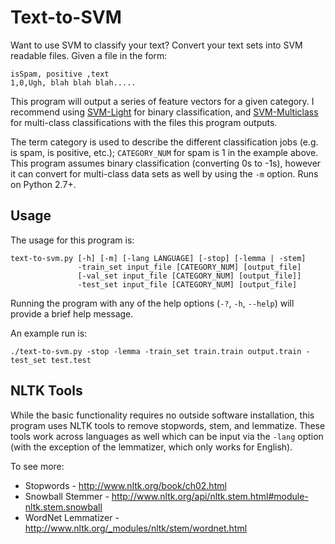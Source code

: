 # Text-to-SVM

Want to use SVM to classify your text? Convert your text sets into SVM readable
files. Given a file in the form:

    isSpam, positive ,text
    1,0,Ugh, blah blah blah.....

This program will output a series of feature vectors for a given category. I
recommend using <a href="http://svmlight.joachims.org/">SVM-Light</a> for
binary classification, and
<a href="http://www.cs.cornell.edu/people/tj/svm_light/svm_multiclass.html">SVM-Multiclass</a>
for multi-class classifications with the files this program outputs.

The term category is used to describe the different classification jobs (e.g.
is spam, is positive, etc.); ``CATEGORY_NUM`` for spam is 1 in the example
above. This program assumes binary classification (converting 0s to -1s),
however it can convert for multi-class data sets as well by using the
``-m`` option. Runs on Python 2.7+.

## Usage

The usage for this program is:

    text-to-svm.py [-h] [-m] [-lang LANGUAGE] [-stop] [-lemma | -stem]
                   -train_set input_file [CATEGORY_NUM] [output_file]
                   [-val_set input_file [CATEGORY_NUM] [output_file]]
                   -test_set input_file [CATEGORY_NUM] [output_file]

Running the program with any of the help options (``-?``, ``-h``, ``--help``)
will provide a brief help message.

An example run is:

    ./text-to-svm.py -stop -lemma -train_set train.train output.train -test_set test.test

## NLTK Tools

While the basic functionality requires no outside software installation, this
program uses NLTK tools to remove stopwords, stem, and lemmatize. These tools
work across languages as well which can be input via the ``-lang`` option
(with the exception of the lemmatizer, which only works for English).

To see more:
* Stopwords - <a href="http://www.nltk.org/book/ch02.html">http://www.nltk.org/book/ch02.html</a>
* Snowball Stemmer - <a href="http://www.nltk.org/api/nltk.stem.html#module-nltk.stem.snowball">http://www.nltk.org/api/nltk.stem.html#module-nltk.stem.snowball</a>
* WordNet Lemmatizer - <a href="http://www.nltk.org/_modules/nltk/stem/wordnet.html">http://www.nltk.org/_modules/nltk/stem/wordnet.html</a>
